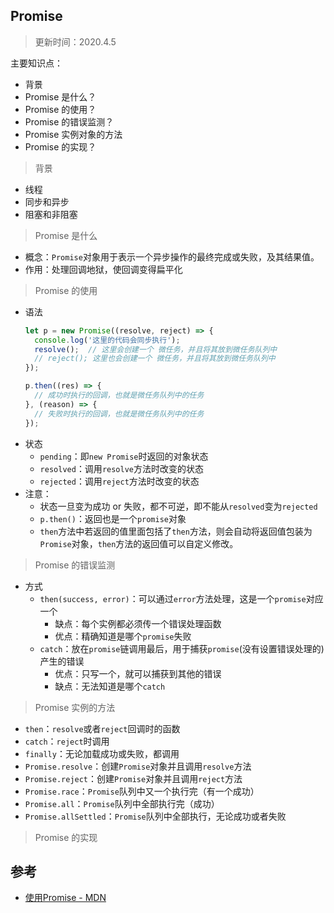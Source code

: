 ## Promise
> 更新时间：2020.4.5

主要知识点：
* 背景
* Promise 是什么？
* Promise 的使用？
* Promise 的错误监测？
* Promise 实例对象的方法  
* Promise 的实现？

> 背景
* 线程
* 同步和异步
* 阻塞和非阻塞

> Promise 是什么
* 概念：`Promise`对象用于表示一个异步操作的最终完成或失败，及其结果值。
* 作用：处理回调地狱，使回调变得扁平化

> Promise 的使用
* 语法
  ```js
  let p = new Promise((resolve, reject) => {
    console.log('这里的代码会同步执行');
    resolve();  // 这里会创建一个 微任务，并且将其放到微任务队列中
    // reject(); 这里也会创建一个 微任务，并且将其放到微任务队列中
  });

  p.then((res) => {
    // 成功时执行的回调，也就是微任务队列中的任务
  }, (reason) => {
    // 失败时执行的回调，也就是微任务队列中的任务
  });
  ```
* 状态
  * `pending`：即`new Promise`时返回的对象状态
  * `resolved`：调用`resolve`方法时改变的状态
  * `rejected`：调用`reject`方法时改变的状态
* 注意：
  * 状态一旦变为成功 or 失败，都不可逆，即不能从`resolved`变为`rejected`
  * `p.then()`：返回也是一个`promise`对象
  * `then`方法中若返回的值里面包括了`then`方法，则会自动将返回值包装为`Promise`对象，`then`方法的返回值可以自定义修改。  

> Promise 的错误监测
* 方式
  * `then(success, error)`：可以通过`error`方法处理，这是一个`promise`对应一个
    * 缺点：每个实例都必须传一个错误处理函数
    * 优点：精确知道是哪个`promise`失败
  * `catch`：放在`promise`链调用最后，用于捕获`promise`(没有设置错误处理的)产生的错误
    * 优点：只写一个，就可以捕获到其他的错误
    * 缺点：无法知道是哪个`catch`


> Promise 实例的方法
* `then`：`resolve`或者`reject`回调时的函数
* `catch`：`reject`时调用
* `finally`：无论加载成功或失败，都调用
* `Promise.resolve`：创建`Promise`对象并且调用`resolve`方法
* `Promise.reject`：创建`Promise`对象并且调用`reject`方法
* `Promise.race`：`Promise`队列中又一个执行完（有一个成功）
* `Promise.all`：`Promise`队列中全部执行完（成功）
* `Promise.allSettled`：`Promise`队列中全部执行，无论成功或者失败

> Promise 的实现

## 参考
* [使用Promise - MDN](https://developer.mozilla.org/zh-CN/docs/Web/JavaScript/Guide/Using_promises)